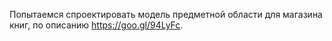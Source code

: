 Попытаемся спроектировать модель предметной области для магазина книг, по описанию https://goo.gl/94LyFc.